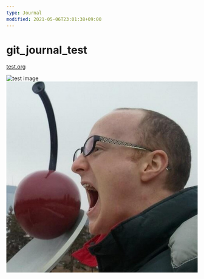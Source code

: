 ```yaml
---
type: Journal
modified: 2021-05-06T23:01:38+09:00
---
```


# git_journal_test

[test.org](./org/test.org)

![test image](./org/36980bc9eaf97cb262039e7cb33aeb51.jpg)
![Image](./image_picker3130111089129602420.jpg)
